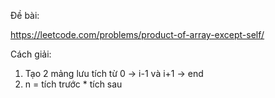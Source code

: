 Đề bài:

https://leetcode.com/problems/product-of-array-except-self/

Cách giải:

1. Tạo 2 mảng lưu tích từ 0 -> i-1 và i+1 -> end 
2. n = tích trước * tích sau
